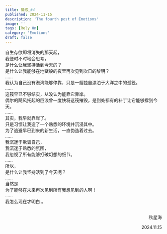 ```yaml
---
title: 情感_#4
published: 2024-11-15
description: 'The fourth post of Emotions'
image: ''
tags: [Rely On]
category: 'Emotions'
draft: false 
---
```


自生存欲即将消失的那天起，<br>
我便时不时地会思考，<br>
是什么让我坚持活到今天的？<br>
是什么让我能够在地狱般的夜里再次见到次日的黎明？<br>
......<br>
我认为自己没有港湾能够停靠，只是一艘独自漂泊于大洋之中的孤筏。<br>
......<br>
这筏早已不够结实，从没认为能靠它靠岸。<br>
偶尔的飓风托起的巨浪曾一度快将这筏摧毁，是到处都有的补丁让它能够撑到今天。<br>
......<br>
​其实，我早就靠岸了。<br>
​只是习惯让我造了一个熟悉的环境并沉浸其中。<br>
​为了逃避早已到来的新生活，一直伪造着过去。<br>
​......<br>
​我沉迷于欺骗自己，<br>
​我沉迷于熟悉的氛围，<br>
​我忽视了所有能够打破幻想的细节。<br>
​......<br>
​所以，<br>
是什么让我坚持活到了今天呢？<br>
​......<br>
​当然是​<br>
为了能够在未来再次见到所有我想见到的人啊！<br>
​......<br>
​我怎么现在才明白 。<br>
​<br>
<p style="text-align: right;">秋星海</p>
<p style="text-align: right;">2024.11.15</p>